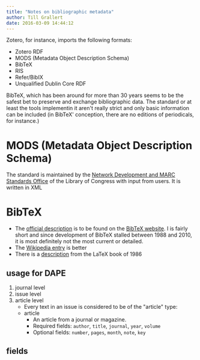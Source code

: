 ```yaml
---
title: "Notes on bibliographic metadata"
author: Till Grallert
date: 2016-03-09 14:44:12
---
```


Zotero, for instance, imports the following formats:

- Zotero RDF
- MODS (Metadata Object Description Schema)
- BibTeX
- RIS
- Refer/BibIX
- Unqualified Dublin Core RDF

BibTeX, which has been around for more than 30 years seems to be the safest bet to preserve and exchange bibliographic data. The standard or at least the tools implementin it aren't really strict and only basic information can be included (in BibTeX' conception, there are no editions of periodicals, for instance.)

# MODS (Metadata Object Description Schema)

The standard is maintained by the [Network Development and MARC Standards Office](http://www.loc.gov/marc/ndmso.html) of the Library of Congress with input from users.
It is written in XML

# BibTeX

- The [official description](http://www.bibtex.org/Format/) is to be found on the [BibTeX website](). I is fairly short and since development of BibTeX stalled between 1988 and 2010, it is most definitely not the most current or detailed.
- The [Wikipedia entry](https://en.wikipedia.org/wiki/BibTeX) is better 
- There is a [description](http://www.openoffice.org/bibliographic/bibtex-defs.html) from the LaTeX book of 1986

## usage for DAPE

1. journal level
2. issue level
3. article level
    + Every text in an issue is considered to be of the "article" type:
    + article
        * An article from a journal or magazine.
        * Required fields: `author`, `title`, `journal`, `year`, `volume`
        * Optional fields: `number`, `pages`, `month`, `note`, `key` 

## fields

